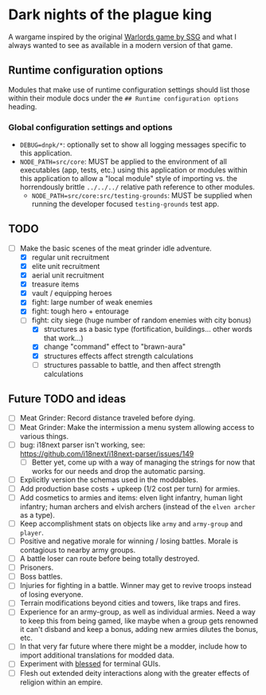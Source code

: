 # Dark nights of the plague king

A wargame inspired by the original [Warlords game by SSG](https://en.wikipedia.org/wiki/Warlords_(1990_video_game)) and what I always wanted to see as available in a modern version of that game.

## Runtime configuration options

Modules that make use of runtime configuration settings should list those within their module docs under the `## Runtime configuration options` heading.

### Global configuration settings and options

* `DEBUG=dnpk/*`: optionally set to show all logging messages specific to this application.
* `NODE_PATH=src/core`: MUST be applied to the environment of all executables (app, tests, etc.) using this application or modules within this application to allow a "local module" style of importing vs. the horrendously brittle `../../../` relative path reference to other modules.
    * `NODE_PATH=src/core:src/testing-grounds`: MUST be supplied when running the developer focused `testing-grounds` test app.

## TODO

- [ ] Make the basic scenes of the meat grinder idle adventure.
    - [X] regular unit recruitment
    - [X] elite unit recruitment
    - [X] aerial unit recruitment
    - [X] treasure items
    - [X] vault / equipping heroes
    - [X] fight: large number of weak enemies
    - [X] fight: tough hero + entourage
    - [ ] fight: city siege (huge number of random enemies with city bonus)
        - [X] structures as a basic type (fortification, buildings... other words that work...)
        - [X] change "command" effect to "brawn-aura"
        - [X] structures effects affect strength calculations
        - [ ] structures passable to battle, and then affect strength calculations

## Future TODO and ideas

- [ ] Meat Grinder: Record distance traveled before dying.
- [ ] Meat Grinder: Make the intermission a menu system allowing access to various things.
- [ ] bug: i18next parser isn't working, see: https://github.com/i18next/i18next-parser/issues/149
    - [ ] Better yet, come up with a way of managing the strings for now that works for our needs and drop the automatic parsing.
- [ ] Explicitly version the schemas used in the moddables.
- [ ] Add production base costs + upkeep (1/2 cost per turn) for armies.
- [ ] Add cosmetics to armies and items: elven light infantry, human light infantry; human archers and elvish archers (instead of the `elven archer` as a type).
- [ ] Keep accomplishment stats on objects like `army` and `army-group` and `player`.
- [ ] Positive and negative morale for winning / losing battles. Morale is contagious to nearby army groups.
- [ ] A battle loser can route before being totally destroyed.
- [ ] Prisoners.
- [ ] Boss battles.
- [ ] Injuries for fighting in a battle. Winner may get to revive troops instead of losing everyone.
- [ ] Terrain modifications beyond cities and towers, like traps and fires.
- [ ] Experience for an army-group, as well as individual armies. Need a way to keep this from being gamed, like maybe when a group gets renowned it can't disband and keep a bonus, adding new armies dilutes the bonus, etc.
- [ ] In that very far future where there might be a modder, include how to import additional translations for modded data.
- [ ] Experiment with [blessed](https://github.com/chjj/blessed) for terminal GUIs.
- [ ] Flesh out extended deity interactions along with the greater effects of religion within an empire.
